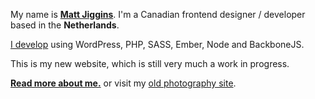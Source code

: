 My name is **[Matt Jiggins](mailto:web@jiggins.ca)**. I'm a Canadian frontend designer / developer based in the **Netherlands**.

[I develop](#showcase-cpd) using WordPress, PHP, SASS, Ember, Node and BackboneJS.

This is my new website, which is still very much a work in progress.

**[Read more about me.](/about)** or visit my [old photography site](http://original.jiggins.ca/).